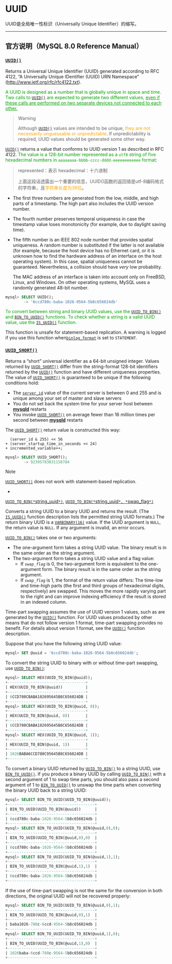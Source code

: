 # UUID

UUID是全局唯一性标识（Universally Unique Identifier）的缩写。

---

## 官方说明（MySQL 8.0 Reference Manual）

### [`UUID()`](https://dev.mysql.com/doc/refman/8.0/en/miscellaneous-functions.html#function_uuid)

Returns a Universal Unique Identifier (UUID) generated according to RFC 4122, “A Universally Unique IDentifier (UUID) URN Namespace” (http://www.ietf.org/rfc/rfc4122.txt).

<font color = orang>A UUID is designed as a number that is globally unique in space and time. Two calls to [`UUID()`](https://dev.mysql.com/doc/refman/8.0/en/miscellaneous-functions.html#function_uuid) are expected to generate two different values, <u>even if these calls are performed on two separate devices not connected to each other.</u></font>

> Warning
>
> Although [`UUID()`](https://dev.mysql.com/doc/refman/8.0/en/miscellaneous-functions.html#function_uuid) values are intended to be unique, <font color = orange>they are not necessarily unguessable or unpredictable</font>. If unpredictability is required, UUID values should be generated some other way.

[`UUID()`](https://dev.mysql.com/doc/refman/8.0/en/miscellaneous-functions.html#function_uuid) returns a value that conforms to UUID version 1 as described in RFC 4122. <font color = orang>The value is a 128-bit number represented as a `utf8` string of five hexadecimal numbers in `aaaaaaaa-bbbb-cccc-dddd-eeeeeeeeeeee` format</font>:

>represented：表示 hexadecimal：十六进制
>
>上面这段话透露出一个重要的信息，UUID()函数的返回值是utf-8编码格式的字符串，且<font color = orange>字符串长度为36位</font>。

- The first three numbers are generated from the low, middle, and high parts of a timestamp. The high part also includes the UUID version number.

- The fourth number preserves temporal uniqueness in case the timestamp value loses monotonicity (for example, due to daylight saving time).

- The fifth number is an IEEE 802 node number that provides spatial uniqueness. A random number is substituted if the latter is not available (for example, because the host device has no Ethernet card, or it is unknown how to find the hardware address of an interface on the host operating system). In this case, spatial uniqueness cannot be guaranteed. Nevertheless, a collision should have *very* low probability.

  The MAC address of an interface is taken into account only on FreeBSD, Linux, and Windows. On other operating systems, MySQL uses a randomly generated 48-bit number.

```sql
mysql> SELECT UUID();
        -> '6ccd780c-baba-1026-9564-5b8c656024db'
```

<font color = orang>To convert between string and binary UUID values, use the [`UUID_TO_BIN()`](https://dev.mysql.com/doc/refman/8.0/en/miscellaneous-functions.html#function_uuid-to-bin) and [`BIN_TO_UUID()`](https://dev.mysql.com/doc/refman/8.0/en/miscellaneous-functions.html#function_bin-to-uuid) functions. To check whether a string is a valid UUID value, use the [`IS_UUID()`](https://dev.mysql.com/doc/refman/8.0/en/miscellaneous-functions.html#function_is-uuid) function.</font>

This function is unsafe for statement-based replication. A warning is logged if you use this function when[`binlog_format`](https://dev.mysql.com/doc/refman/8.0/en/replication-options-binary-log.html#sysvar_binlog_format) is set to `STATEMENT`.

### [`UUID_SHORT()`](https://dev.mysql.com/doc/refman/8.0/en/miscellaneous-functions.html#function_uuid-short)

Returns a “short” universal identifier as a 64-bit unsigned integer. Values returned by [`UUID_SHORT()`](https://dev.mysql.com/doc/refman/8.0/en/miscellaneous-functions.html#function_uuid-short) differ from the string-format 128-bit identifiers returned by the [`UUID()`](https://dev.mysql.com/doc/refman/8.0/en/miscellaneous-functions.html#function_uuid) function and have different uniqueness properties. The value of [`UUID_SHORT()`](https://dev.mysql.com/doc/refman/8.0/en/miscellaneous-functions.html#function_uuid-short) is guaranteed to be unique if the following conditions hold:

- The [`server_id`](https://dev.mysql.com/doc/refman/8.0/en/replication-options.html#sysvar_server_id) value of the current server is between 0 and 255 and is unique among your set of master and slave servers
- You do not set back the system time for your server host between [**mysqld**](https://dev.mysql.com/doc/refman/8.0/en/mysqld.html) restarts
- You invoke [`UUID_SHORT()`](https://dev.mysql.com/doc/refman/8.0/en/miscellaneous-functions.html#function_uuid-short) on average fewer than 16 million times per second between [**mysqld**](https://dev.mysql.com/doc/refman/8.0/en/mysqld.html) restarts

The [`UUID_SHORT()`](https://dev.mysql.com/doc/refman/8.0/en/miscellaneous-functions.html#function_uuid-short) return value is constructed this way:

```clike
  (server_id & 255) << 56
+ (server_startup_time_in_seconds << 24)
+ incremented_variable++;
```

```sql
mysql> SELECT UUID_SHORT();
        -> 92395783831158784
```

Note

[`UUID_SHORT()`](https://dev.mysql.com/doc/refman/8.0/en/miscellaneous-functions.html#function_uuid-short) does not work with statement-based replication.

- 

  [`UUID_TO_BIN(*`string_uuid`*)`](https://dev.mysql.com/doc/refman/8.0/en/miscellaneous-functions.html#function_uuid-to-bin), [`UUID_TO_BIN(*`string_uuid`*, *`swap_flag`*)`](https://dev.mysql.com/doc/refman/8.0/en/miscellaneous-functions.html#function_uuid-to-bin)

  Converts a string UUID to a binary UUID and returns the result. (The [`IS_UUID()`](https://dev.mysql.com/doc/refman/8.0/en/miscellaneous-functions.html#function_is-uuid) function description lists the permitted string UUID formats.) The return binary UUID is a [`VARBINARY(16)`](https://dev.mysql.com/doc/refman/8.0/en/binary-varbinary.html) value. If the UUID argument is `NULL`, the return value is `NULL`. If any argument is invalid, an error occurs.

  [`UUID_TO_BIN()`](https://dev.mysql.com/doc/refman/8.0/en/miscellaneous-functions.html#function_uuid-to-bin) takes one or two arguments:

  - The one-argument form takes a string UUID value. The binary result is in the same order as the string argument.
  - The two-argument form takes a string UUID value and a flag value:
    - If *`swap_flag`* is 0, the two-argument form is equivalent to the one-argument form. The binary result is in the same order as the string argument.
    - If *`swap_flag`* is 1, the format of the return value differs: The time-low and time-high parts (the first and third groups of hexadecimal digits, respectively) are swapped. This moves the more rapidly varying part to the right and can improve indexing efficiency if the result is stored in an indexed column.

  Time-part swapping assumes the use of UUID version 1 values, such as are generated by the [`UUID()`](https://dev.mysql.com/doc/refman/8.0/en/miscellaneous-functions.html#function_uuid) function. For UUID values produced by other means that do not follow version 1 format, time-part swapping provides no benefit. For details about version 1 format, see the [`UUID()`](https://dev.mysql.com/doc/refman/8.0/en/miscellaneous-functions.html#function_uuid) function description.

  Suppose that you have the following string UUID value:

  ```sql
  mysql> SET @uuid = '6ccd780c-baba-1026-9564-5b8c656024db';
  ```

  To convert the string UUID to binary with or without time-part swapping, use [`UUID_TO_BIN()`](https://dev.mysql.com/doc/refman/8.0/en/miscellaneous-functions.html#function_uuid-to-bin):

  ```sql
  mysql> SELECT HEX(UUID_TO_BIN(@uuid));
  +----------------------------------+
  | HEX(UUID_TO_BIN(@uuid))          |
  +----------------------------------+
  | 6CCD780CBABA102695645B8C656024DB |
  +----------------------------------+
  mysql> SELECT HEX(UUID_TO_BIN(@uuid, 0));
  +----------------------------------+
  | HEX(UUID_TO_BIN(@uuid, 0))       |
  +----------------------------------+
  | 6CCD780CBABA102695645B8C656024DB |
  +----------------------------------+
  mysql> SELECT HEX(UUID_TO_BIN(@uuid, 1));
  +----------------------------------+
  | HEX(UUID_TO_BIN(@uuid, 1))       |
  +----------------------------------+
  | 1026BABA6CCD780C95645B8C656024DB |
  +----------------------------------+
  ```

  To convert a binary UUID returned by [`UUID_TO_BIN()`](https://dev.mysql.com/doc/refman/8.0/en/miscellaneous-functions.html#function_uuid-to-bin) to a string UUID, use [`BIN_TO_UUID()`](https://dev.mysql.com/doc/refman/8.0/en/miscellaneous-functions.html#function_bin-to-uuid). If you produce a binary UUID by calling [`UUID_TO_BIN()`](https://dev.mysql.com/doc/refman/8.0/en/miscellaneous-functions.html#function_uuid-to-bin) with a second argument of 1 to swap time parts, you should also pass a second argument of 1 to [`BIN_TO_UUID()`](https://dev.mysql.com/doc/refman/8.0/en/miscellaneous-functions.html#function_bin-to-uuid) to unswap the time parts when converting the binary UUID back to a string UUID:

  ```sql
  mysql> SELECT BIN_TO_UUID(UUID_TO_BIN(@uuid));
  +--------------------------------------+
  | BIN_TO_UUID(UUID_TO_BIN(@uuid))      |
  +--------------------------------------+
  | 6ccd780c-baba-1026-9564-5b8c656024db |
  +--------------------------------------+
  mysql> SELECT BIN_TO_UUID(UUID_TO_BIN(@uuid,0),0);
  +--------------------------------------+
  | BIN_TO_UUID(UUID_TO_BIN(@uuid,0),0)  |
  +--------------------------------------+
  | 6ccd780c-baba-1026-9564-5b8c656024db |
  +--------------------------------------+
  mysql> SELECT BIN_TO_UUID(UUID_TO_BIN(@uuid,1),1);
  +--------------------------------------+
  | BIN_TO_UUID(UUID_TO_BIN(@uuid,1),1)  |
  +--------------------------------------+
  | 6ccd780c-baba-1026-9564-5b8c656024db |
  +--------------------------------------+
  ```

  If the use of time-part swapping is not the same for the conversion in both directions, the original UUID will not be recovered properly:

  ```sql
  mysql> SELECT BIN_TO_UUID(UUID_TO_BIN(@uuid,0),1);
  +--------------------------------------+
  | BIN_TO_UUID(UUID_TO_BIN(@uuid,0),1)  |
  +--------------------------------------+
  | baba1026-780c-6ccd-9564-5b8c656024db |
  +--------------------------------------+
  mysql> SELECT BIN_TO_UUID(UUID_TO_BIN(@uuid,1),0);
  +--------------------------------------+
  | BIN_TO_UUID(UUID_TO_BIN(@uuid,1),0)  |
  +--------------------------------------+
  | 1026baba-6ccd-780c-9564-5b8c656024db |
  +--------------------------------------+
  ```